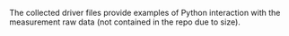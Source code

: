 The collected driver files provide examples of Python interaction with the measurement raw data (not contained in the repo due to size).
